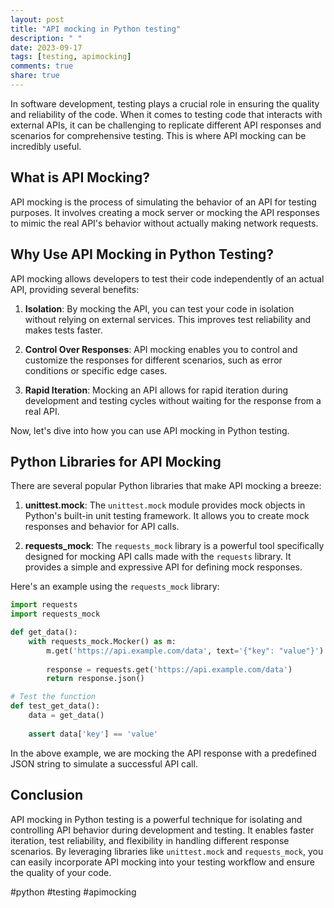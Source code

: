 ```yaml
---
layout: post
title: "API mocking in Python testing"
description: " "
date: 2023-09-17
tags: [testing, apimocking]
comments: true
share: true
---
```


In software development, testing plays a crucial role in ensuring the quality and reliability of the code. When it comes to testing code that interacts with external APIs, it can be challenging to replicate different API responses and scenarios for comprehensive testing. This is where API mocking can be incredibly useful.

## What is API Mocking?

API mocking is the process of simulating the behavior of an API for testing purposes. It involves creating a mock server or mocking the API responses to mimic the real API's behavior without actually making network requests.

## Why Use API Mocking in Python Testing?

API mocking allows developers to test their code independently of an actual API, providing several benefits:

1. **Isolation**: By mocking the API, you can test your code in isolation without relying on external services. This improves test reliability and makes tests faster.

2. **Control Over Responses**: API mocking enables you to control and customize the responses for different scenarios, such as error conditions or specific edge cases.

3. **Rapid Iteration**: Mocking an API allows for rapid iteration during development and testing cycles without waiting for the response from a real API.

Now, let's dive into how you can use API mocking in Python testing.

## Python Libraries for API Mocking

There are several popular Python libraries that make API mocking a breeze:

1. **unittest.mock**: The `unittest.mock` module provides mock objects in Python's built-in unit testing framework. It allows you to create mock responses and behavior for API calls. 

2. **requests_mock**: The `requests_mock` library is a powerful tool specifically designed for mocking API calls made with the `requests` library. It provides a simple and expressive API for defining mock responses.

Here's an example using the `requests_mock` library:

```python
import requests
import requests_mock

def get_data():
    with requests_mock.Mocker() as m:
        m.get('https://api.example.com/data', text='{"key": "value"}')
        
        response = requests.get('https://api.example.com/data')
        return response.json()

# Test the function
def test_get_data():
    data = get_data()
    
    assert data['key'] == 'value'
```

In the above example, we are mocking the API response with a predefined JSON string to simulate a successful API call.

## Conclusion

API mocking in Python testing is a powerful technique for isolating and controlling API behavior during development and testing. It enables faster iteration, test reliability, and flexibility in handling different response scenarios. By leveraging libraries like `unittest.mock` and `requests_mock`, you can easily incorporate API mocking into your testing workflow and ensure the quality of your code.

#python #testing #apimocking